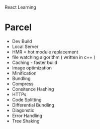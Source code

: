 React Learning 

# Parcel

- Dev Build
- Local Server
- HMR = hot module replacement 
- file watching algorithm ( written in c++ )
- Caching - faster build
- Image optimization
- Minification
- Bundling
- Compress
- Consitence Hashing
- HTTPs
- Code Splitting
- Differential Bundling
- Diagonstic
- Error Handling
- Tree Shaking